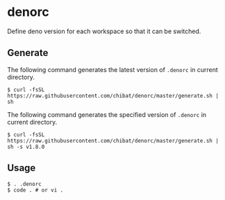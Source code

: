 # denorc

Define deno version for each workspace so that it can be switched.

## Generate

The following command generates the latest version of `.denorc` in current directory.

```
$ curl -fsSL https://raw.githubusercontent.com/chibat/denorc/master/generate.sh | sh
```

The following command generates the specified version of `.denorc` in current directory.

```
$ curl -fsSL https://raw.githubusercontent.com/chibat/denorc/master/generate.sh | sh -s v1.8.0
```

## Usage

```
$ . .denorc
$ code . # or vi .
```

